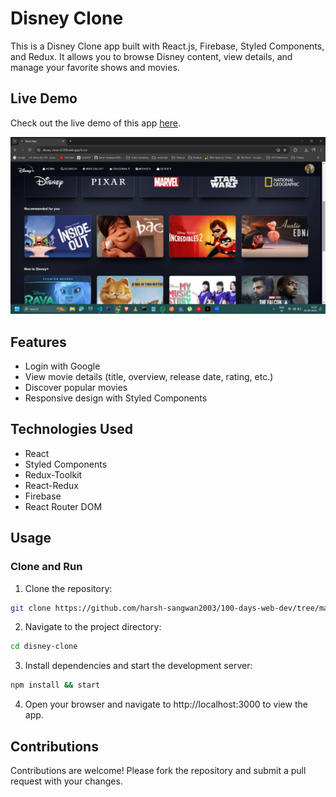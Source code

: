 # Disney Clone

This is a Disney Clone app built with React.js, Firebase, Styled Components, and Redux. It allows you to browse Disney content, view details, and manage your favorite shows and movies.

## Live Demo

Check out the live demo of this app [here](https://disney-clone-b7200.web.app/).

<img src ="./img.webp">

## Features

- Login with Google
- View movie details (title, overview, release date, rating, etc.)
- Discover popular movies
- Responsive design with Styled Components

## Technologies Used

- React
- Styled Components
- Redux-Toolkit
- React-Redux
- Firebase
- React Router DOM

## Usage

### Clone and Run

1. Clone the repository:

```bash
git clone https://github.com/harsh-sangwan2003/100-days-web-dev/tree/main/React%20JS/Projects/disney-clone.git
```

2. Navigate to the project directory:

```bash
cd disney-clone
```

3. Install dependencies and start the development server:

```bash
npm install && start
```

4. Open your browser and navigate to http://localhost:3000 to view the app.

## Contributions

Contributions are welcome! Please fork the repository and submit a pull request with your changes.